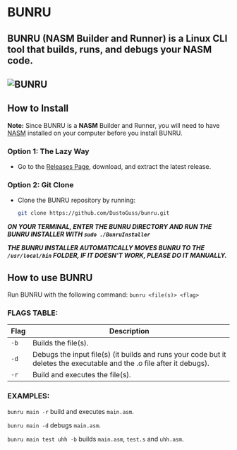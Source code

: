 # BUNRU
BUNRU (NASM Builder and Runner) is a Linux CLI tool that builds, runs, and debugs your NASM code.
--
![BUNRU](https://github.com/user-attachments/assets/fef27d4a-7c30-4b00-acde-f212fe94ae58)
--
## How to Install
**Note:** Since BUNRU is a **NASM** Builder and Runner, you will need to have [NASM](https://www.nasm.us/) installed on your computer before you install BUNRU.

### Option 1: The Lazy Way
- Go to the [Releases Page](https://github.com/DustoGuss/bunru/releases), download, and extract the latest release.

### Option 2: Git Clone
- Clone the BUNRU repository by running:
  ```bash
  git clone https://github.com/DustoGuss/bunru.git

***ON YOUR TERMINAL, ENTER THE BUNRU DIRECTORY AND RUN THE BUNRU INSTALLER WITH ```sudo ./BunruInstaller```***

***THE BUNRU INSTALLER AUTOMATICALLY MOVES BUNRU TO THE ```/usr/local/bin``` FOLDER, IF IT DOESN'T WORK, PLEASE DO IT MANUALLY.***

## How to use BUNRU
  Run BUNRU with the following command:
  ```bunru <file(s)> <flag>```
  ### FLAGS TABLE:
  
  | Flag   | Description                                                                                                                                |
  |--------|--------------------------------------------------------------------------------------------------------------------------------------------|
  | `-b`   | Builds the file(s).                                                                                                                        |
  | `-d`   | Debugs the input file(s) (it builds and runs your code but it deletes the executable and the .o file after it debugs).                     | 
  | `-r`   | Build and executes the file(s).                                                                                                            |

  ### EXAMPLES:
  ```bunru main -r``` build and executes ```main.asm```.
  
  ```bunru main -d``` debugs ```main.asm```.
  
  ```bunru main test uhh -b``` builds ```main.asm```, ```test.s``` and ```uhh.asm```.



  


